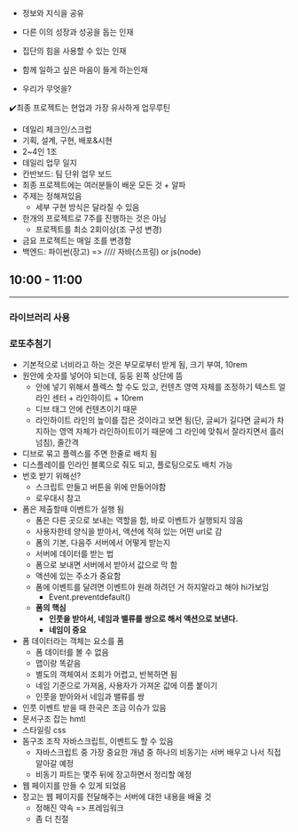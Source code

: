 * 정보와 지식을 공유

* 다른 이의 성장과 성공을 돕는 인재

* 집단의 힘을 사용할 수 있는 인재

* 함께 일하고 싶은 마음이 들게 하는인재

* 우리가 무엇을? 

  

✔️최종 프로젝트는 현업과 가장 유사하게 업무루틴

* 데일리 체크인/스크럽
* 기획, 설계, 구현, 배포&시현
* 2~4인 1조
* 데일리 업무 일지
* 칸반보드: 팀 단위 업무 보드
* 최종 프로젝트에는 여러분들이 배운 모든 것 + 알파
* 주제는 정해져있음
  * 세부 구현 방식은 달라질 수 있음
* 한개의 프로젝트로 7주를 진행하는 것은 아님
  * 프로젝트를 최소 2회이상(조 구성 변경)
* 금요 프로젝트는 매일 조를 변경함
* 백엔드: 파이썬(장고) => //// 자바(스프링) or js(node)



## 10:00 - 11:00

---

### 라이브러리 사용

### 로또추첨기

* 기본적으로 너비라고 하는 것은 부모로부터 받게 됨, 크기 부여, 10rem
* 원안에 숫자를 넣어야 되는데, 둥둥 왼쪽 상단에 뜸
  * 안에 넣기 위해서 플렉스 할 수도 있고, 컨텐츠 영역 자체를 조정하기  텍스트 얼라인 센터 + 라인하이트 + 10rem
  * 디브 태그 안에 컨텐츠이기 때문
  * 라인하이트 라인의 높이를 잡은 것이라고 보면 됨(단, 글씨가 길다면 글씨가 차지하는 영역 자체가 라인하이트이기 때문에 그 라인에 맞춰서 잘라지면서 흘러 넘침), 줄간격
* 디브로 묶고 플렉스를 주면 한줄로 배치 됨
* 디스플레이를 인라인 블록으로 줘도 되고, 플로팅으로도 배치 가능
* 번호 받기 위해선?
  * 스크립트 만들고 버튼을 위에 만들어야함
  * 로우대시 참고
* 폼은 제출할때 이벤트가 실행 됨
  * 폼은 다른 곳으로 보내는 역할을 함, 바로 이벤트가 실행되지 않음
  * 사용자한테 양식을 받아서, 액션에 적혀 있는 어떤 url로 감
  * 폼의 기본, 다음주 서버에서 어떻게 받는지
  * 서버에 데이터를 받는 법
  * 폼으로 보내면 서버에서 받아서 값으로 막 함
  * 액션에 있는 주소가 중요함
  * 폼에 이벤트를 달려면 이벤트야 원래 하려던 거 하지말라고 해야 hi가보임
    * Event.preventdefault()
  * **폼의 핵심**
    * **인풋을 받아서, 네임과 밸류를 쌍으로 해서 액션으로 보낸다.** 
    * **네임이 중요**
* 폼 데이터라는 객체는 요소를 폼
  	* 폼 데이터를 볼 수 없음
  	* 맵이랑 똑같음
  	* 별도의 객체여서 조회가 어렵고, 반복하면 됨
  	* 네임 기준으로 가져옴, 사용자가 가져온 값에 이름 붙이기
  	* 인풋을 받아와서 네임과 밸류를 쌍
* 인풋 이벤트 받을 때 한국은 조금 이슈가 있음
* 문서구조 잡는 hmtl
* 스타일링 css
* 돔구조 조작 자바스크립트, 이벤트도 할 수 있음
  * 자바스크립트 중 가장 중요한 개념 중 하나의 비동기는 서버 배우고 나서 직접 알아갈 예정
  * 비동기 파트는 몇주 뒤에 장고하면서 정리할 예정
* 웹 페이지를 만들 수 있게 되었음
* 장고는 웹 페이지를 전달해주는 서버에 대한 내용을 배울 것
  * 정해진 약속 => 프레임워크
  * 좀 더 친절

